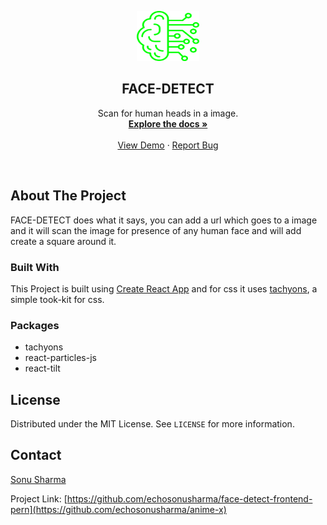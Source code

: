 <p align="center">
  <a href="https://github.com/echosonusharma/face-detect-frontend-pern">
    <img src="public/brain-ai-logo.svg" alt="Logo" width="100" height="80">
  </a>

  <h2 align="center"><b>FACE-DETECT</b></h2>

  <p align="center">
   Scan for human heads in a image.
    <br />
    <a href="https://github.com/echosonusharma/face-detect-frontend-pern"><strong>Explore the docs »</strong></a>
    <br />
    <br />
    <a href="https://github.com/echosonusharma/face-detect-frontend-pern">View Demo</a>
    ·
    <a href="https://github.com/echosonusharma/face-detect-frontend-pern/issues">Report Bug</a>
  </p>
</p>

<br />

## About The Project

FACE-DETECT does what it says, you can add a url which goes to a image and it
will scan the image for presence of any human face and will add create a square around it.

### Built With

This Project is built using [Create React App](https://create-react-app.dev) and for css it uses [tachyons](https://tachyons.io), a simple took-kit for css.

### Packages

- tachyons
- react-particles-js
- react-tilt

<!-- LICENSE -->

## License

Distributed under the MIT License. See `LICENSE` for more information.

<!-- CONTACT -->

## Contact

[Sonu Sharma](https://echosonusharma.github.io/sonusharma)

Project Link: [https://github.com/echosonusharma/face-detect-frontend-pern](https://github.com/echosonusharma/anime-x)
